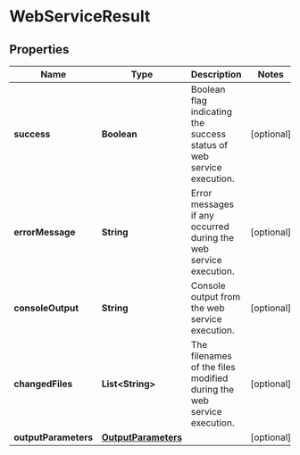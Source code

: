 
# WebServiceResult

## Properties
Name | Type | Description | Notes
------------ | ------------- | ------------- | -------------
**success** | **Boolean** | Boolean flag indicating the success status of web service execution. |  [optional]
**errorMessage** | **String** | Error messages if any occurred during the web service execution. |  [optional]
**consoleOutput** | **String** | Console output from the web service execution. |  [optional]
**changedFiles** | **List&lt;String&gt;** | The filenames of the files modified during the web service execution. |  [optional]
**outputParameters** | [**OutputParameters**](OutputParameters.md) |  |  [optional]



